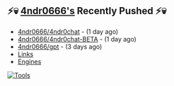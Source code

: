 ## ⚡💀 <a href="https://4ndr0666.github.io/4ndr0site" target="_blank">4ndr0666's</a> Recently Pushed ⚡💀


- [4ndr0666/4ndr0chat](https://github.com/4ndr0666/4ndr0chat) - (1 day ago)
- [4ndr0666/4ndr0chat-BETA](https://github.com/4ndr0666/4ndr0chat-BETA) - (1 day ago)
- [4ndr0666/gpt](https://github.com/4ndr0666/gpt) - (3 days ago)
- [Links](https://github.com/4ndr0666/Links/blob/main/README.md)        
- [Engines](https://github.com/hoothin/SearchJumper/discussions/73)    

[![Tools](https://skillicons.dev/icons?i=go,py,react,nextjs,git,linux,bash,neovim&theme=dark&perline=18)](https://skillicons.dev)

